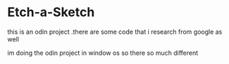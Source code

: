 # Etch-a-Sketch


this is an odin project .there are some code that i research from google as well

im doing the odin project in window os so there so much different 
